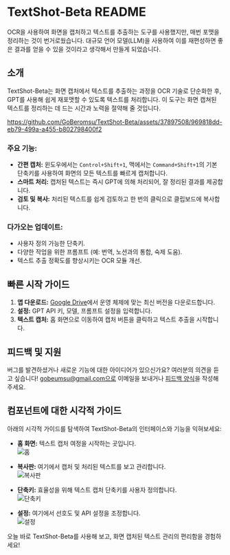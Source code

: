 # TextShot-Beta README
OCR을 사용하여 화면을 캡처하고 텍스트를 추출하는 도구를 사용했지만, 매번 포맷을 정리하는 것이 번거로웠습니다. 대규모 언어 모델(LLM)을 사용하여 이를 재편성하면 좋은 결과를 얻을 수 있을 것이라고 생각해서 만들게 되었습니다.
## 소개
TextShot-Beta는 화면 캡처에서 텍스트를 추출하는 과정을 OCR 기술로 단순화한 후, GPT를 사용해 쉽게 재포맷할 수 있도록 텍스트를 처리합니다. 이 도구는 화면 캡쳐된 텍스트를 정리하는 데 드는 시간과 노력을 절약해 줄 것입니다.

https://github.com/GoBeromsu/TextShot-Beta/assets/37897508/969818dd-eb79-499a-a455-b802798400f2

### 주요 기능:
- **간편 캡처:** 윈도우에서는 `Control+Shift+1`, 맥에서는 `Command+Shift+1`의 기본 단축키를 사용하여 화면의 모든 텍스트를 빠르게 캡처합니다.
- **스마트 처리:** 캡처된 텍스트는 즉시 GPT에 의해 처리되어, 잘 정리된 결과를 제공합니다.
- **검토 및 복사:** 처리된 텍스트를 쉽게 검토하고 한 번의 클릭으로 클립보드에 복사합니다.

### 다가오는 업데이트:
- 사용자 정의 가능한 단축키.
- 다양한 작업을 위한 프롬프트 (예: 번역, 노션과의 통합, 숙제 도움).
- 텍스트 추출 정확도를 향상시키는 OCR 모듈 개선.

## 빠른 시작 가이드
1. **앱 다운로드:** [Google Drive](https://drive.google.com/drive/folders/1CACY_35oqzdk2q8TciWza9pKyxgLaCgL?usp=sharing)에서 운영 체제에 맞는 최신 버전을 다운로드합니다.
2. **설정:** GPT API 키, 모델, 프롬프트 설정을 입력합니다.
3. **텍스트 캡처:** 홈 화면으로 이동하여 캡처 버튼을 클릭하고 텍스트 추출을 시작합니다.

## 피드백 및 지원
버그를 발견하셨거나 새로운 기능에 대한 아이디어가 있으신가요? 여러분의 의견을 듣고 싶습니다! gobeumsu@gmail.com으로 이메일을 보내거나 [피드백 양식](https://forms.gle/MSAt3y6c7nBLxFjy6)을 작성해 주세요.

## 컴포넌트에 대한 시각적 가이드
아래의 시각적 가이드를 탐색하여 TextShot-Beta의 인터페이스와 기능을 익혀보세요:

- **홈 화면:** 텍스트 캡처 여정을 시작하는 곳입니다.  
![홈](https://github.com/GoBeromsu/TextShot-Beta/assets/37897508/81c35c69-4272-40d7-8a91-58f9ee5a2d97)

- **복사판:** 여기에서 캡처 및 처리된 텍스트를 보고 관리합니다.  
![복사판](https://github.com/GoBeromsu/TextShot-Beta/assets/37897508/b9ca0c98-41aa-464e-9a67-4fc163923516)

- **단축키:** 효율성을 위해 텍스트 캡처 단축키를 사용자 정의합니다.  
![단축키](https://github.com/GoBeromsu/TextShot-Beta/assets/37897508/61b59894-622b-4994-9d36-f243198a25bb)

- **설정:** 여기에서 선호도 및 API 설정을 조정합니다.  
![설정](https://github.com/GoBeromsu/TextShot-Beta/assets/37897508/fe260e9d-bb58-48af-988c-734a427a6d8a)

오늘 바로 TextShot-Beta를 사용해 보고, 화면 캡처된 텍스트 관리의 편리함을 경험하세요!
